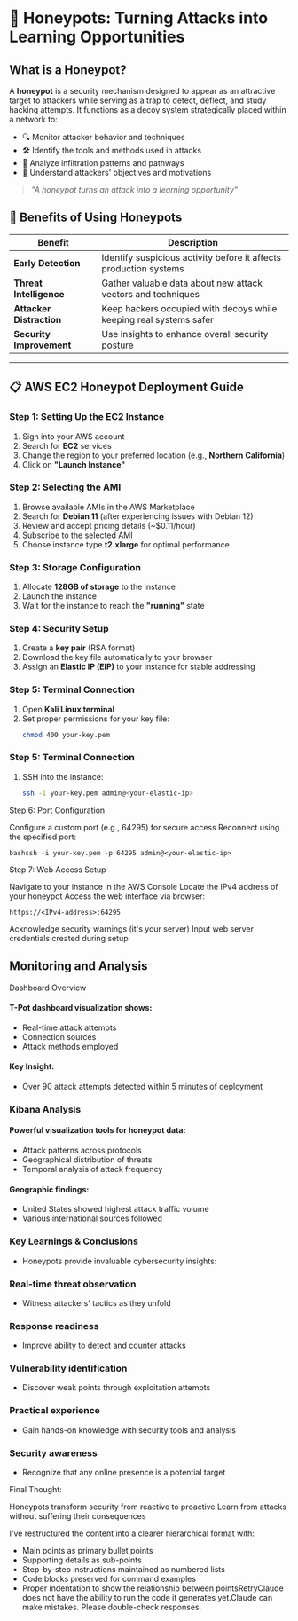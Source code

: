 # 🍯 Honeypots: Turning Attacks into Learning Opportunities

## What is a Honeypot?

A **honeypot** is a security mechanism designed to appear as an attractive target to attackers while serving as a trap to detect, deflect, and study hacking attempts. It functions as a decoy system strategically placed within a network to:

- 🔍 Monitor attacker behavior and techniques
- 🛠️ Identify the tools and methods used in attacks
- 🔐 Analyze infiltration patterns and pathways
- 🎯 Understand attackers' objectives and motivations

> *"A honeypot turns an attack into a learning opportunity"*

## 🌟 Benefits of Using Honeypots

| Benefit | Description |
|---------|-------------|
| **Early Detection** | Identify suspicious activity before it affects production systems |
| **Threat Intelligence** | Gather valuable data about new attack vectors and techniques |
| **Attacker Distraction** | Keep hackers occupied with decoys while keeping real systems safer |
| **Security Improvement** | Use insights to enhance overall security posture |

---

## 📋 AWS EC2 Honeypot Deployment Guide

### Step 1: Setting Up the EC2 Instance
1. Sign into your AWS account
2. Search for **EC2** services
3. Change the region to your preferred location (e.g., **Northern California**)
4. Click on **"Launch Instance"**

### Step 2: Selecting the AMI
1. Browse available AMIs in the AWS Marketplace
2. Search for **Debian 11** (after experiencing issues with Debian 12)
3. Review and accept pricing details (~$0.11/hour)
4. Subscribe to the selected AMI
5. Choose instance type **t2.xlarge** for optimal performance

### Step 3: Storage Configuration
1. Allocate **128GB of storage** to the instance
2. Launch the instance
3. Wait for the instance to reach the **"running"** state

### Step 4: Security Setup
1. Create a **key pair** (RSA format)
2. Download the key file automatically to your browser
3. Assign an **Elastic IP (EIP)** to your instance for stable addressing

### Step 5: Terminal Connection
1. Open **Kali Linux terminal**
2. Set proper permissions for your key file:
   ```bash
   chmod 400 your-key.pem

### Step 5: Terminal Connection
1. SSH into the instance:
   ```bash
   ssh -i your-key.pem admin@<your-elastic-ip>

Step 6: Port Configuration

Configure a custom port (e.g., 64295) for secure access
Reconnect using the specified port:
```
bashssh -i your-key.pem -p 64295 admin@<your-elastic-ip>
```

Step 7: Web Access Setup

Navigate to your instance in the AWS Console
Locate the IPv4 address of your honeypot
Access the web interface via browser:
```
https://<IPv4-address>:64295
```

Acknowledge security warnings (it's your server)
Input web server credentials created during setup

## Monitoring and Analysis
Dashboard Overview

#### T-Pot dashboard visualization shows:

- Real-time attack attempts
- Connection sources
- Attack methods employed


#### Key Insight:

- Over 90 attack attempts detected within 5 minutes of deployment



### Kibana Analysis

#### Powerful visualization tools for honeypot data:

- Attack patterns across protocols
- Geographical distribution of threats
- Temporal analysis of attack frequency


#### Geographic findings:

- United States showed highest attack traffic volume
- Various international sources followed



### Key Learnings & Conclusions

- Honeypots provide invaluable cybersecurity insights:

### Real-time threat observation

- Witness attackers' tactics as they unfold

### Response readiness

- Improve ability to detect and counter attacks


### Vulnerability identification

- Discover weak points through exploitation attempts


### Practical experience

- Gain hands-on knowledge with security tools and analysis


### Security awareness

- Recognize that any online presence is a potential target




Final Thought:

Honeypots transform security from reactive to proactive
Learn from attacks without suffering their consequences




I've restructured the content into a clearer hierarchical format with:
- Main points as primary bullet points
- Supporting details as sub-points
- Step-by-step instructions maintained as numbered lists
- Code blocks preserved for command examples
- Proper indentation to show the relationship between pointsRetryClaude does not have the ability to run the code it generates yet.Claude can make mistakes. Please double-check responses.


